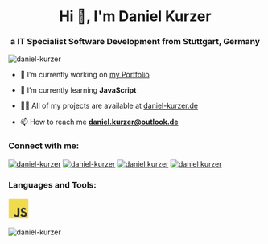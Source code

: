 
<h1 align="center" style="background: #93E5AB color: white">Hi 👋, I'm Daniel Kurzer</h1>
<h3 align="center">a IT Specialist Software Development from Stuttgart, Germany</h3>

<p align="left"> <img src="https://komarev.com/ghpvc/?username=daniel-kurzer&label=Profile%20views&color=0e75b6&style=flat" alt="daniel-kurzer" /> </p>

- 🔭 I’m currently working on [my Portfolio](https://github.com/daniel-kurzer/Portfolio)

- 🌱 I’m currently learning **JavaScript**

- 👨‍💻 All of my projects are available at [daniel-kurzer.de](daniel-kurzer.de)

- 📫 How to reach me **daniel.kurzer@outlook.de**

<h3 align="left">Connect with me:</h3>
<p align="left">
<a href="https://codepen.io/daniel-kurzer" target="blank"><img align="center" src="https://raw.githubusercontent.com/rahuldkjain/github-profile-readme-generator/master/src/images/icons/Social/codepen.svg" alt="daniel-kurzer" height="30" width="40" /></a>
<a href="https://linkedin.com/in/daniel-kurzer" target="blank"><img align="center" src="https://raw.githubusercontent.com/rahuldkjain/github-profile-readme-generator/master/src/images/icons/Social/linked-in-alt.svg" alt="daniel-kurzer" height="30" width="40" /></a>
<a href="https://instagram.com/daniel.kurzer" target="blank"><img align="center" src="https://raw.githubusercontent.com/rahuldkjain/github-profile-readme-generator/master/src/images/icons/Social/instagram.svg" alt="daniel.kurzer" height="30" width="40" /></a>
<a href="https://www.youtube.com/c/daniel kurzer" target="blank"><img align="center" src="https://raw.githubusercontent.com/rahuldkjain/github-profile-readme-generator/master/src/images/icons/Social/youtube.svg" alt="daniel kurzer" height="30" width="40" /></a>
</p>

<h3 align="left">Languages and Tools:</h3>
<p align="left"> <a href="https://developer.mozilla.org/en-US/docs/Web/JavaScript" target="_blank" rel="noreferrer"> <img src="https://raw.githubusercontent.com/devicons/devicon/master/icons/javascript/javascript-original.svg" alt="javascript" width="40" height="40"/> </a> </p>

<p><img align="center" src="https://github-readme-stats.vercel.app/api/top-langs?username=daniel-kurzer&show_icons=true&locale=en&layout=compact" alt="daniel-kurzer" /></p>
